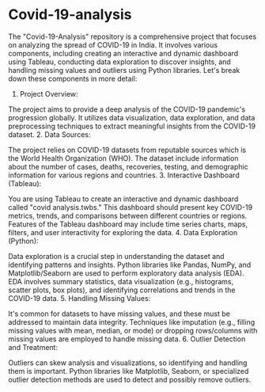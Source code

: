 # Covid-19-analysis
The "Covid-19-Analysis" repository is a comprehensive project that focuses on analyzing the spread of COVID-19 in India. It involves various components, including creating an interactive and dynamic dashboard using Tableau, conducting data exploration to discover insights, and handling missing values and outliers using Python libraries. Let's break down these components in more detail:

1. Project Overview:

The project aims to provide a deep analysis of the COVID-19 pandemic's progression globally.
It utilizes data visualization, data exploration, and data preprocessing techniques to extract meaningful insights from the COVID-19 dataset.
2. Data Sources:

The project relies on COVID-19 datasets from reputable sources which is the World Health Organization (WHO).
The dataset include information about the number of cases, deaths, recoveries, testing, and demographic information for various regions and countries.
3. Interactive Dashboard (Tableau):

You are using Tableau to create an interactive and dynamic dashboard called "covid analysis.twbs."
This dashboard should present key COVID-19 metrics, trends, and comparisons between different countries or regions.
Features of the Tableau dashboard may include time series charts, maps, filters, and user interactivity for exploring the data.
4. Data Exploration (Python):

Data exploration is a crucial step in understanding the dataset and identifying patterns and insights.
Python libraries like Pandas, NumPy, and Matplotlib/Seaborn are used to perform exploratory data analysis (EDA).
EDA involves summary statistics, data visualization (e.g., histograms, scatter plots, box plots), and identifying correlations and trends in the COVID-19 data.
5. Handling Missing Values:

It's common for datasets to have missing values, and these must be addressed to maintain data integrity.
Techniques like imputation (e.g., filling missing values with mean, median, or mode) or dropping rows/columns with missing values are employed to handle missing data.
6. Outlier Detection and Treatment:

Outliers can skew analysis and visualizations, so identifying and handling them is important.
Python libraries like Matplotlib, Seaborn, or specialized outlier detection methods are used to detect and possibly remove outliers.

